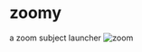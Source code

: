 # zoomy
a zoom subject launcher
![zoom](https://user-images.githubusercontent.com/85764555/155888200-1b76ba6c-e1c8-4eca-81f1-f8969e8e7a6f.gif)

